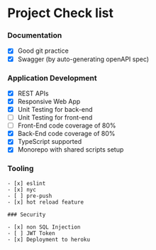 # Project Check list

### Documentation

- [x] Good git practice
- [x] Swagger (by auto-generating openAPI spec)

### Application Development

- [x] REST APIs
- [x] Responsive Web App
- [x] Unit Testing for back-end
- [ ] Unit Testing for front-end
- [ ] Front-End code coverage of 80%
- [x] Back-End code coverage of 80%
- [x] TypeScript supported
- [x] Monorepo with shared scripts setup

### Tooling
~~~~
- [x] eslint
- [x] nyc
- [ ] pre-push
- [x] hot reload feature

### Security

- [x] non SQL Injection 
- [ ] JWT Token
- [x] Deployment to heroku
